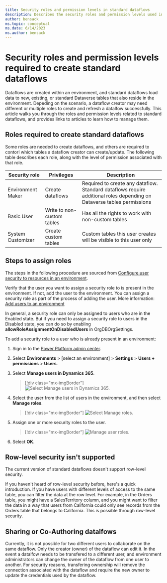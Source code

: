 ```yaml
---
title: Security roles and permission levels in standard dataflows
description: Describes the security roles and permission levels used in standard dataflows.
author: bensack
ms.topic: conceptual
ms.date: 6/14/2023
ms.author: bensack
---
```


# Security roles and permission levels required to create standard dataflows

Dataflows are created within an environment, and standard dataflows load data to new, existing, or standard Dataverse tables that also reside in the environment. Depeding on the scenario, a dataflow creator may need different or multiple roles to create and refresh a datalfow successfully. This article walks you through the roles and permission levels related to standard dataflows, and provides links to articles to learn how to manage them.

## Roles required to create standard dataflows

Some roles are needed to create dataflows, and others are required to contorl which tables a dataflow creator can create/update. The following table describes each role, along with the level of permission associated with that role.

| Security role              | Privileges                     | Description                                                  |
| -------------------------- | ------------------------------ | ------------------------------------------------------------ |
| Environment Maker          | Create dataflows  | Required to create any dataflow. Standard dataflows require additional roles depending on Dataverse tables permissions   |
| Basic User   | Write to non-custom tables | Has all the rights to work with non-custom tables          |
| System Customizer          | Create custom tables         | Custom tables this user creates will be visible to this user only |

## Steps to assign roles

The steps in the following procedure are sourced from [Configure user security to resources in an environment](/power-platform/admin/database-security).

Verify that the user you want to assign a security role to is present in the environment. If not, add the user to the environment. You can assign a security role as part of the process of adding the user. More information: [Add users to an environment](/power-platform/admin/add-users-to-environment)

In general, a security role can only be assigned to users who are in the Enabled state. But if you need to assign a security role to users in the Disabled state, you can do so by enabling **allowRoleAssignmentOnDisabledUsers** in OrgDBOrgSettings.

To add a security role to a user who is already present in an environment:

1. Sign in to the [Power Platform admin center](https://admin.powerplatform.microsoft.com/).

2. Select **Environments** > [select an environment] > **Settings** > **Users + permissions** > **Users**.

3. Select **Manage users in Dynamics 365**.

   > [!div class="mx-imgBorder"]
   > ![Select Manage users in Dynamics 365.](/power-platform/admin/media/manage-users-dynamics-365.png)

4. Select the user from the list of users in the environment, and then select **Manage roles**.

   > [!div class="mx-imgBorder"]
   > ![Select Manage roles.](/power-platform/admin/media/select-manage-roles.png)

5. Assign one or more security roles to the user.

   > [!div class="mx-imgBorder"]
   > ![Manage user roles.](/power-platform/admin/media/manage-user-roles.png)

6. Select **OK**.

## Row-level security isn't supported

The current version of standard dataflows doesn't support row-level security.

If you haven't heard of row-level security before, here's a quick introduction. If you have users with different levels of access to the same table, you can filter the data at the row level. For example, in the Orders table, you might have a SalesTerritory column, and you might want to filter the data in a way that users from California could only see records from the Orders table that belongs to California. This is possible through row-level security.

## Sharing or Co-Authoring datalfows

Currently, it is not possible for two different users to collaborate on the same dataflow. Only the creator (owner) of the dataflow can edit it. In the event a datalfow needs to be transfered to a different user, and environment administrators can change the owner of the dataflow from one user to another. For security reasons, transfering ownership will remove the connection associated with the dataflow and require the new owner to update the credentials used by the dataflow.

